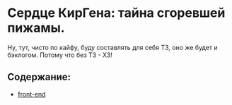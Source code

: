 # Сердце КирГена: тайна сгоревшей пижамы.
Ну, тут, чисто по кайфу, буду составлять для себя ТЗ, оно же будет и бэклогом. Потому что без ТЗ - ХЗ!

## Содержание:
* [front-end](https://github.com/KirGenHeart/documentation/blob/main/front-end/front-end-dev.md)